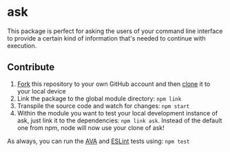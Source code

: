 # ask

This package is perfect for asking the users of your command line interface to provide a certain kind of information that's needed to continue with execution.

## Contribute

1. [Fork](https://help.github.com/articles/fork-a-repo/) this repository to your own GitHub account and then [clone](https://help.github.com/articles/cloning-a-repository/) it to your local device
2. Link the package to the global module directory: `npm link`
3. Transpile the source code and watch for changes: `npm start`
4. Within the module you want to test your local development instance of ask, just link it to the dependencies: `npm link ask`. Instead of the default one from npm, node will now use your clone of ask!

As always, you can run the [AVA](https://github.com/sindresorhus/ava) and [ESLint](http://eslint.org) tests using: `npm test`
